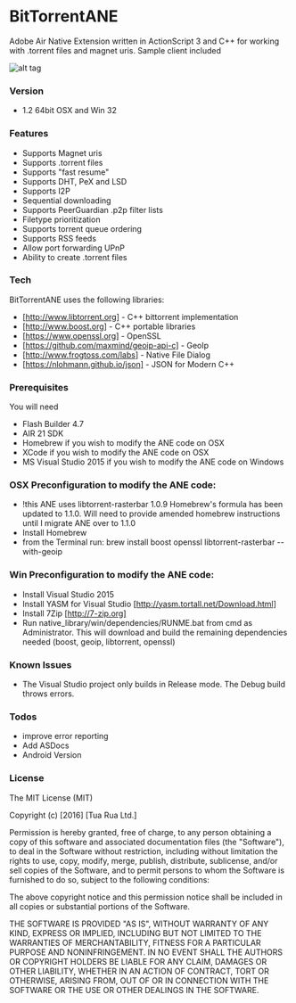 # BitTorrentANE

Adobe Air Native Extension written in ActionScript 3 and C++ for working with .torrent files and magnet uris.
Sample client included

![alt tag](https://raw.githubusercontent.com/tuarua/BitTorrentANE/master/screenshots/screen-shot-1.PNG)

### Version
- 1.2 64bit OSX and Win 32

### Features
 - Supports Magnet uris
 - Supports .torrent files
 - Supports "fast resume"
 - Supports DHT, PeX and LSD
 - Supports I2P
 - Sequential downloading
 - Supports PeerGuardian .p2p filter lists
 - Filetype prioritization
 - Supports torrent queue ordering
 - Supports RSS feeds
 - Allow port forwarding UPnP
 - Ability to create .torrent files

### Tech

BitTorrentANE uses the following libraries:

* [http://www.libtorrent.org] - C++ bittorrent implementation
* [http://www.boost.org] - C++ portable libraries
* [https://www.openssl.org] - OpenSSL
* [https://github.com/maxmind/geoip-api-c] - GeoIp
* [http://www.frogtoss.com/labs] - Native File Dialog
* [https://nlohmann.github.io/json] - JSON for Modern C++


### Prerequisites

You will need
 
 - Flash Builder 4.7
 - AIR 21 SDK
 - Homebrew if you wish to modify the ANE code on OSX
 - XCode if you wish to modify the ANE code on OSX
 - MS Visual Studio 2015 if you wish to modify the ANE code on Windows


### OSX Preconfiguration to modify the ANE code:
 - !this ANE uses libtorrent-rasterbar 1.0.9 Homebrew's formula has been updated to 1.1.0. Will need to provide amended homebrew instructions until I migrate ANE over to 1.1.0
 - Install Homebrew
 - from the Terminal run: brew install boost openssl libtorrent-rasterbar --with-geoip

### Win Preconfiguration to modify the ANE code:
 - Install Visual Studio 2015
 - Install YASM for Visual Studio [http://yasm.tortall.net/Download.html]
 - Install 7Zip [http://7-zip.org]
 - Run native_library/win/dependencies/RUNME.bat from cmd as Administrator.
This will download and build the remaining dependencies needed (boost, geoip, libtorrent, openssl)

### Known Issues
 - The Visual Studio project only builds in Release mode. The Debug build throws errors.
 
### Todos
 - improve error reporting
 - Add ASDocs
 - Android Version

### License

The MIT License (MIT)

Copyright (c) [2016] [Tua Rua Ltd.]

Permission is hereby granted, free of charge, to any person obtaining a copy
of this software and associated documentation files (the "Software"), to deal
in the Software without restriction, including without limitation the rights
to use, copy, modify, merge, publish, distribute, sublicense, and/or sell
copies of the Software, and to permit persons to whom the Software is
furnished to do so, subject to the following conditions:

The above copyright notice and this permission notice shall be included in all
copies or substantial portions of the Software.

THE SOFTWARE IS PROVIDED "AS IS", WITHOUT WARRANTY OF ANY KIND, EXPRESS OR
IMPLIED, INCLUDING BUT NOT LIMITED TO THE WARRANTIES OF MERCHANTABILITY,
FITNESS FOR A PARTICULAR PURPOSE AND NONINFRINGEMENT. IN NO EVENT SHALL THE
AUTHORS OR COPYRIGHT HOLDERS BE LIABLE FOR ANY CLAIM, DAMAGES OR OTHER
LIABILITY, WHETHER IN AN ACTION OF CONTRACT, TORT OR OTHERWISE, ARISING FROM,
OUT OF OR IN CONNECTION WITH THE SOFTWARE OR THE USE OR OTHER DEALINGS IN THE
SOFTWARE.
